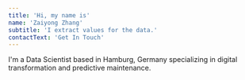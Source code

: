 ```yaml
---
title: 'Hi, my name is'
name: 'Zaiyong Zhang'
subtitle: 'I extract values for the data.'
contactText: 'Get In Touch'
---
```


I'm a Data Scientist based in Hamburg, Germany specializing in digital transformation and predictive maintenance.
